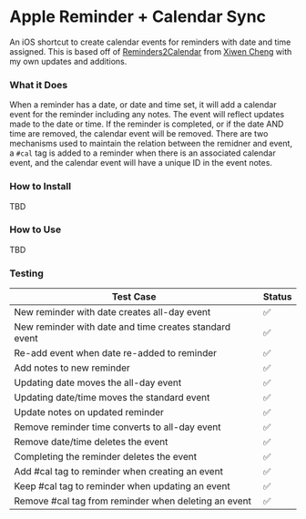 # Apple Reminder + Calendar Sync
An iOS shortcut to create calendar events for reminders with date and time assigned. This is based off of [Reminders2Calendar](https://github.com/cinaq/reminders2calendar/) from [Xiwen Cheng](https://www.cinaq.com) with my own updates and additions.

### What it Does
When a reminder has a date, or date and time set, it will add a calendar event for the reminder including any notes. The event will reflect updates made to the date or time. If the reminder is completed, or if the date AND time are removed, the calendar event will be removed. There are two mechanisms used to maintain the relation between the remidner and event, a `#cal` tag is added to a reminder when there is an associated calendar event, and the calendar event will have a unique ID in the event notes.

### How to Install
TBD

### How to Use
TBD

### Testing
| Test Case                                              | Status             |
| ------------------------------------------------------ | ------------------ |
| New reminder with date creates all-day event           | :white_check_mark: |
| New reminder with date and time creates standard event | :white_check_mark: |
| Re-add event when date re-added to reminder            | :white_check_mark: |
| Add notes to new reminder                              | :white_check_mark: |
| Updating date moves the all-day event                  | :white_check_mark: |
| Updating date/time moves the standard event            | :white_check_mark: |
| Update notes on updated reminder                       | :white_check_mark: |
| Remove reminder time converts to all-day event         | :white_check_mark: |
| Remove date/time deletes the event                     | :white_check_mark: |
| Completing the reminder deletes the event              | :white_check_mark: |
| Add #cal tag to reminder when creating an event        | :white_check_mark: |
| Keep #cal tag to reminder when updating an event       | :white_check_mark: |
| Remove #cal tag from reminder when deleting an event   | :white_check_mark: |

